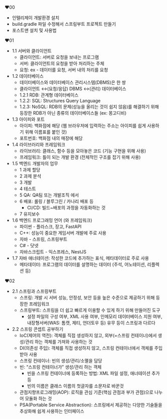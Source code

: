 ❤️00

- 인텔리제이 개발환경 설치
- build.gradle 파일 수정해서 스프링부트 프로젝트 만들기
- 포스트맨 설치 및 사용법

❤️01

- 1.1 서버와 클라이언트
    - 클라이언트: 서버로 요청을 보내는 프로그램
    - 서버: 클라이언트의 요청을 받아 처리하는 주체
    - 요청: ex - 데이터를 요청, 서버 내의 처리를 요청
- 1.2 데이터베이스
    - 데이터베이스와 데이터베이스 관리시스템(DBMS)은 한 쌍
    - 클라이언트 ↔(요청/응답) DBMS ↔(관리) 데이터베이스
    - 1.2.1 RDB: 관계형 데이터베이스
    - 1.2.2: SQL: Structures Query Language
    - 1.2.3: NoSQL: RDB의 문제(성능을 올리는 것이 쉽지 않음)를 해결하기 위해 등장한 RDB가 아닌 종류의 데이터베이스들 (ex: 몽고디비)
- 1.3 아이피와 포트
    - 아이피: 백화점에 해당 (웹 브라우저에 입력하는 주소는 아이피를 쉽게 사용하기 위해 이름표를 붙인 것)
    - 포트번호: 백화점 내의 매장에 해당
- 1.4 라이브러리와 프레임워크
    - 라이브러리: 클래스, 함수 등을 모아놓은 코드 (기능 구현을 위해 사용)
    - 프레임워크: 틀이 되는 개발 환경 (전체적인 구조를 잡기 위해 사용)
- 1.5 백엔드 개발자의 업무
    - 1 과제 할당
    - 2 과제 분석
    - 3 개발
    - 4 테스트
    - 5 QA: QA팀 또는 개발조직 에서
    - 6 배포: 롤링 / 블루그린 / 카나리 배포 등
        - CI/CD: 빌드~배포의 과정을 자동화하는 것
    - 7 유지보수
- 1.6 백엔드 프로그래밍 언어 (와 프레임워크)
    - 파이썬 - 플라스크, 장고, FastAPI
    - C++: 성능이 중요한 게임서버 개발에 주로 사용
    - 자바 - 스프링, 스프링부트
    - C# - 닷넷
    - 자바스크립트 - 익스프레스, NestJS
- 1.7 자바 애너테이션: 작성한 코드에 추가하는 표식, 메타데이터로 주로 사용
    - 메타데이터: 프로그램의 데이터를 설명하는 데이터 (주석, 어노테이션, 리플렉션 등)

❤️02

- 2.1 스프링과 스프링부트
    - 스프링: 개발 시 서버 성능, 안정성, 보안 등을 높은 수준으로 제공하기 위해 등장한 프레임워크
    - 스프링부트: 스프링을 더 쉽고 빠르게 이용할 수 있게 하기 위해 만들어진 도구
        - 설정 파일의 구성 여부, XML 사용 여부, 인메모리 데이터베이스 지원 여부, 내장형서버(WAS: 톰캣, 제티, 언더토우 등) 유무 등이 스프링과 다르다
- 2.2 스프링 콘셉트 공부하기
    - IoC(제어의 역전): 객체를 직접 생성하지 않고, 외부(=스프링 컨테이너)에서 생성/관리 하는 객체를 가져와 사용하는 것
    - DI(의존성 주입): 객체를 직접 생성하지 않고, 스프링 컨테이너에서 객체를 주입받아 사용
    - 스프링 컨테이너: 빈의 생성/관리/소멸을 담당
    - 빈: “스프링 컨테이너가” 생성/관리 하는 객체
        - 빈을 스프링 컨테이너에 등록하는 방법: XML 파일 설정, 애너테이션 추가 등
        - 빈의 이름은 클래스 이름의 첫글자를 소문자로 바꾼것
    - 관점지향프로그래밍(AOP): 로직을 관심 기준(핵심 관점과 부가 관점)으로 나누어 모듈화 하는 것
    - PSA(Portable Service Abstraction): 스프링에서 제공하는 다양한 기술들을 추상화해 쉽게 사용하는 인터페이스
